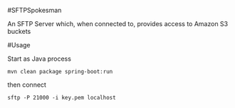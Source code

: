 #SFTPSpokesman

An SFTP Server which, when connected to, provides access to Amazon S3 buckets

#Usage

Start as Java process

```
mvn clean package spring-boot:run
```

then connect

```
sftp -P 21000 -i key.pem localhost
```
